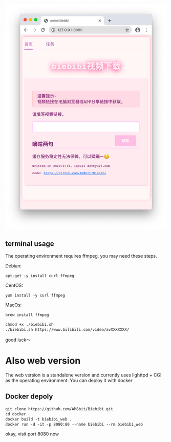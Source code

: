 ![image](https://raw.githubusercontent.com/AM8bit/Biebibi/master/example.png)

terminal usage 
--------------


The operating environment requires ffmpeg, you may need these steps.

Debian: 
```shell
apt-get -y install curl ffmpeg
```

CentOS: 
```shell
yum install -y curl ffmpeg
```

MacOs: 
```shell
brew install ffmpeg
```
```shell
chmod +x ./biebibi.sh
./biebibi.sh https://www.bilibili.com/video/avXXXXXXX/
```

good luck～

Also web version
================

The web version is a standalone version and currently uses lighttpd + CGI as the operating environment.
You can deploy it with docker

Docker depoly
-------------

```shell
git clone https://github.com/AM8bit/Biebibi.git
cd docker
docker build -t biebibi_web .
docker run -d -it -p 8080:80 --name biebibi --rm biebibi_web
```
okay, visit port 8080 now




